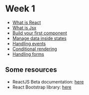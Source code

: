 # Week 1

- [What is React](../materials/what-is-react.md)
- [What is Jsx](../materials/what-is-jsx.md)
- [Build your first component](../1-basics/)
- [Manage data inside states](https://reactjs.org/docs/state-and-lifecycle.html)
- [Handling events](https://reactjs.org/docs/handling-events.html)
- [Conditional rendering](https://reactjs.org/docs/conditional-rendering.html)
- [Handling forms](https://reactjs.org/docs/forms.html)

## Some resources

- ReactJS Beta documentation: [here](https://beta.reactjs.org/)
- React Bootstrap library: [here](https://react-bootstrap.netlify.app/)
